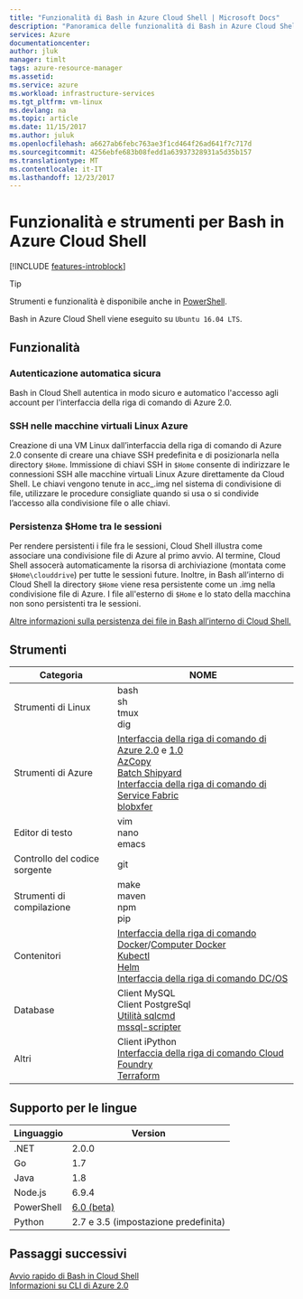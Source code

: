```yaml
---
title: "Funzionalità di Bash in Azure Cloud Shell | Microsoft Docs"
description: "Panoramica delle funzionalità di Bash in Azure Cloud Shell"
services: Azure
documentationcenter: 
author: jluk
manager: timlt
tags: azure-resource-manager
ms.assetid: 
ms.service: azure
ms.workload: infrastructure-services
ms.tgt_pltfrm: vm-linux
ms.devlang: na
ms.topic: article
ms.date: 11/15/2017
ms.author: juluk
ms.openlocfilehash: a6627ab6febc763ae3f1cd464f26ad641f7c717d
ms.sourcegitcommit: 4256ebfe683b08fedd1a63937328931a5d35b157
ms.translationtype: MT
ms.contentlocale: it-IT
ms.lasthandoff: 12/23/2017
---
```

# <a name="features--tools-for-bash-in-azure-cloud-shell"></a>Funzionalità e strumenti per Bash in Azure Cloud Shell

[!INCLUDE [features-introblock](../../includes/cloud-shell-features-introblock.md)]

> [!TIP]
> Strumenti e funzionalità è disponibile anche in [PowerShell](features-powershell.md).

Bash in Azure Cloud Shell viene eseguito su `Ubuntu 16.04 LTS`.

## <a name="features"></a>Funzionalità

### <a name="secure-automatic-authentication"></a>Autenticazione automatica sicura

Bash in Cloud Shell autentica in modo sicuro e automatico l'accesso agli account per l'interfaccia della riga di comando di Azure 2.0.

### <a name="ssh-into-azure-linux-virtual-machines"></a>SSH nelle macchine virtuali Linux Azure

Creazione di una VM Linux dall’interfaccia della riga di comando di Azure 2.0 consente di creare una chiave SSH predefinita e di posizionarla nella directory `$Home`. Immissione di chiavi SSH in `$Home` consente di indirizzare le connessioni SSH alle macchine virtuali Linux Azure direttamente da Cloud Shell. Le chiavi vengono tenute in acc_<user>.img nel sistema di condivisione di file, utilizzare le procedure consigliate quando si usa o si condivide l’accesso alla condivisione file o alle chiavi.

### <a name="home-persistence-across-sessions"></a>Persistenza $Home tra le sessioni

Per rendere persistenti i file fra le sessioni, Cloud Shell illustra come associare una condivisione file di Azure al primo avvio.
Al termine, Cloud Shell assocerà automaticamente la risorsa di archiviazione (montata come `$Home\clouddrive`) per tutte le sessioni future.
Inoltre, in Bash all’interno di Cloud Shell la directory `$Home` viene resa persistente come un .img nella condivisione file di Azure.
I file all'esterno di `$Home` e lo stato della macchina non sono persistenti tra le sessioni.

[Altre informazioni sulla persistenza dei file in Bash all’interno di Cloud Shell.](persisting-shell-storage.md)

## <a name="tools"></a>Strumenti

|Categoria   |NOME   |
|---|---|
|Strumenti di Linux            |bash<br> sh<br> tmux<br> dig<br>               |
|Strumenti di Azure            |[Interfaccia della riga di comando di Azure 2.0](https://github.com/Azure/azure-cli) e [1.0](https://github.com/Azure/azure-xplat-cli)<br> [AzCopy](https://docs.microsoft.com/azure/storage/storage-use-azcopy)<br> [Batch Shipyard](https://github.com/Azure/batch-shipyard) <br> [Interfaccia della riga di comando di Service Fabric](https://docs.microsoft.com/azure/service-fabric/service-fabric-cli) <br> [blobxfer](https://github.com/Azure/blobxfer#blobxfer) |
|Editor di testo           |vim<br> nano<br> emacs       |
|Controllo del codice sorgente         |git                    |
|Strumenti di compilazione            |make<br> maven<br> npm<br> pip         |
|Contenitori             |[Interfaccia della riga di comando Docker](https://github.com/docker/cli)/[Computer Docker](https://github.com/docker/machine)<br> [Kubectl](https://kubernetes.io/docs/user-guide/kubectl-overview/)<br> [Helm](https://github.com/kubernetes/helm)<br> [Interfaccia della riga di comando DC/OS](https://github.com/dcos/dcos-cli)         |
|Database              |Client MySQL<br> Client PostgreSql<br> [Utilità sqlcmd](https://docs.microsoft.com/sql/tools/sqlcmd-utility)<br> [mssql-scripter](https://github.com/Microsoft/sql-xplat-cli) |
|Altri                  |Client iPython<br> [Interfaccia della riga di comando Cloud Foundry](https://github.com/cloudfoundry/cli)<br> [Terraform](https://www.terraform.io/docs/providers/azurerm/) |

## <a name="language-support"></a>Supporto per le lingue

|Linguaggio   |Version   |
|---|---|
|.NET       |2.0.0       |
|Go         |1.7        |
|Java       |1.8        |
|Node.js    |6.9.4      |
|PowerShell |[6.0 (beta)](https://github.com/PowerShell/powershell/releases)       |
|Python     |2.7 e 3.5 (impostazione predefinita)|

## <a name="next-steps"></a>Passaggi successivi
[Avvio rapido di Bash in Cloud Shell](quickstart.md) <br>
[Informazioni su CLI di Azure 2.0](https://docs.microsoft.com/cli/azure/)
